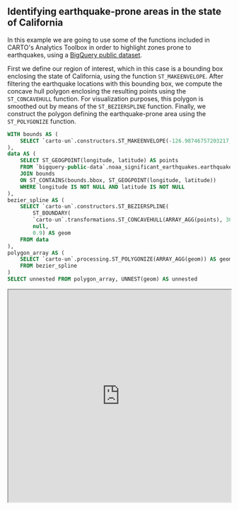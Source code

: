 ## Identifying earthquake-prone areas in the state of California

In this example we are going to use some of the functions included in CARTO's Analytics Toolbox in order to highlight zones prone to earthquakes, using a [BigQuery public dataset](https://console.cloud.google.com/marketplace/product/noaa-public/noaa-earthquakes). 

First we define our region of interest, which in this case is a bounding box enclosing the state of California, using the function `ST_MAKEENVELOPE`. After filtering the earthquake locations with this bounding box, we compute the concave hull polygon enclosing the resulting points using the `ST_CONCAVEHULL` function. For visualization purposes, this polygon is smoothed out by means of the `ST_BEZIERSPLINE` function. Finally, we construct the polygon defining the earthquake-prone area using the `ST_POLYGONIZE` function.

```sql
WITH bounds AS (
    SELECT `carto-un`.constructors.ST_MAKEENVELOPE(-126.98746757203217, 31.72298737861544, -118.1856191911019, 40.871240645013735) AS bbox
),
data AS (
    SELECT ST_GEOGPOINT(longitude, latitude) AS points
    FROM `bigquery-public-data`.noaa_significant_earthquakes.earthquakes
    JOIN bounds
    ON ST_CONTAINS(bounds.bbox, ST_GEOGPOINT(longitude, latitude))
    WHERE longitude IS NOT NULL AND latitude IS NOT NULL
),
bezier_spline AS (
    SELECT `carto-un`.constructors.ST_BEZIERSPLINE(
        ST_BOUNDARY(
        `carto-un`.transformations.ST_CONCAVEHULL(ARRAY_AGG(points), 300, "kilometres")), 
        null,
        0.9) AS geom
    FROM data
),
polygon_array AS (
    SELECT `carto-un`.processing.ST_POLYGONIZE(ARRAY_AGG(geom)) AS geom
    FROM bezier_spline
) 
SELECT unnested FROM polygon_array, UNNEST(geom) AS unnested
```

<iframe height=480px width=100% style='margin-bottom:20px' src="https://team.carto.com/u/agraciano/builder/3e6b32e2-0049-42b9-ba20-d26342f4d14d/layers#/" title="Earthquake-prone area in the state of California"></iframe>